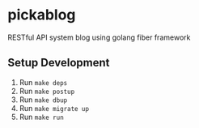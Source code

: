 # pickablog
RESTful API system blog using golang fiber framework

## Setup Development
1. Run ```make deps```
2. Run ```make postup```
3. Run ```make dbup```
4. Run ```make migrate up```
5. Run ```make run```